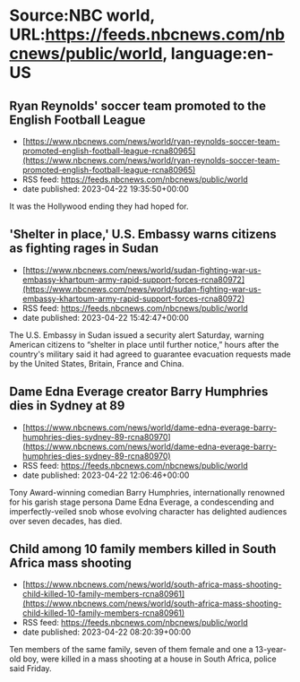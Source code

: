 # Source:NBC world, URL:https://feeds.nbcnews.com/nbcnews/public/world, language:en-US

## Ryan Reynolds' soccer team promoted to the English Football League
 - [https://www.nbcnews.com/news/world/ryan-reynolds-soccer-team-promoted-english-football-league-rcna80965](https://www.nbcnews.com/news/world/ryan-reynolds-soccer-team-promoted-english-football-league-rcna80965)
 - RSS feed: https://feeds.nbcnews.com/nbcnews/public/world
 - date published: 2023-04-22 19:35:50+00:00

It was the Hollywood ending they had hoped for.

## 'Shelter in place,' U.S. Embassy warns citizens as fighting rages in Sudan
 - [https://www.nbcnews.com/news/world/sudan-fighting-war-us-embassy-khartoum-army-rapid-support-forces-rcna80972](https://www.nbcnews.com/news/world/sudan-fighting-war-us-embassy-khartoum-army-rapid-support-forces-rcna80972)
 - RSS feed: https://feeds.nbcnews.com/nbcnews/public/world
 - date published: 2023-04-22 15:42:47+00:00

The U.S. Embassy in Sudan issued a security alert Saturday, warning American citizens to “shelter in place until further notice,” hours after the country's military said it had agreed to guarantee evacuation requests made by the United States, Britain, France and China.

## Dame Edna Everage creator Barry Humphries dies in Sydney at 89
 - [https://www.nbcnews.com/news/world/dame-edna-everage-barry-humphries-dies-sydney-89-rcna80970](https://www.nbcnews.com/news/world/dame-edna-everage-barry-humphries-dies-sydney-89-rcna80970)
 - RSS feed: https://feeds.nbcnews.com/nbcnews/public/world
 - date published: 2023-04-22 12:06:46+00:00

Tony Award-winning comedian Barry Humphries, internationally renowned for his garish stage persona Dame Edna Everage, a condescending and imperfectly-veiled snob whose evolving character has delighted audiences over seven decades, has died.

## Child among 10 family members killed in South Africa mass shooting
 - [https://www.nbcnews.com/news/world/south-africa-mass-shooting-child-killed-10-family-members-rcna80961](https://www.nbcnews.com/news/world/south-africa-mass-shooting-child-killed-10-family-members-rcna80961)
 - RSS feed: https://feeds.nbcnews.com/nbcnews/public/world
 - date published: 2023-04-22 08:20:39+00:00

Ten members of the same family, seven of them female and one a 13-year-old boy, were killed in a mass shooting at a house in South Africa, police said Friday.

